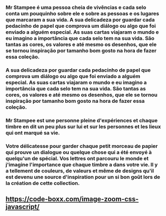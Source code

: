 ### Mr Stampee é uma pessoa cheia de vivências e cada selo conta um pouquinho sobre ele e sobre as pessoas e os lugares que marcaram a sua vida. A sua delicadeza por guardar cada pedacinho de papel que comprova um diálogo ou algo que foi enviado a alguém especial. As suas cartas viajaram o mundo e eu imagino a importância que cada selo tem na sua vida. São tantas as cores, os valores e até mesmo os desenhos, que ele se tornou inspiração por tamanho bom gosto na hora de fazer essa coleção. 
### A sua delicadeza por guardar cada pedacinho de papel que comprova um diálogo ou algo que foi enviado a alguém especial. As suas cartas viajaram o mundo e eu imagino a importância que cada selo tem na sua vida. São tantas as cores, os valores e até mesmo os desenhos, que ele se tornou inspiração por tamanho bom gosto na hora de fazer essa coleção. 



### Mr Stampee est une personne pleine d'expériences et chaque timbre en dit un peu plus sur lui et sur les personnes et les lieux qui ont marqué sa vie.

### Votre délicatesse pour garder chaque petit morceau de papier qui prouve un dialogue ou quelque chose qui a été envoyé à quelqu'un de spécial. Vos lettres ont parcouru le monde et j'imagine l'importance que chaque timbre a dans votre vie. Il y a tellement de couleurs, de valeurs et même de designs qu'il est devenu une source d'inspiration pour un si bon goût lors de la création de cette collection.

## https://code-boxx.com/image-zoom-css-javascript/